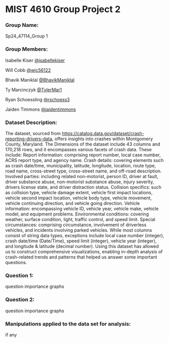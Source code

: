 # MIST 4610 Group Project 2
### Group Name:

Sp24_47114_Group 1

### Group Members:

Isabelle Kiser 
[@isabellekiser](https://github.com/isabellekiser)

Will Cobb 
[@wjc56122](https://github.com/wjc56122)

Bhavik Maniklal 
[@BhavikManiklal](https://github.com/BhavikManiklal ) 

Ty Marcinczyk 
[@TylerMar1](https://github.com/TylerMar1)

Ryan Schoessling 
[@rschoess3](https://github.com/rschoess3)

Jaiden Timmons 
[@jaidentimmons](https://github.com/jaidentimmons)


### Dataset Description:

The dataset, sourced from https://catalog.data.gov/dataset/crash-reporting-drivers-data, offers insights into crashes within Montgomery County, Maryland. The Dimensions of the dataset include 43 columns and 170,218 rows,  and it encompasses various facets of crash data. These include:
Report information: comprising report number, local case number, ACRS report type, and agency name.
Crash details: covering elements such as crash date/time, municipality, latitude, longitude, location, route type, road name, cross-street type, cross-street name, and off-road description.
Involved parties: including related non-motorist, person ID, driver at fault, driver substance abuse, non-motorist substance abuse, injury severity, drivers license state, and driver distraction status.
Collision specifics: such as collision type, vehicle damage extent, vehicle first impact locations, vehicle second impact location, vehicle body type, vehicle movement, vehicle continuing direction, and vehicle going direction.
Vehicle information: encompassing vehicle ID, vehicle year, vehicle make, vehicle model, and equipment problems.
Environmental conditions: covering weather, surface condition, light, traffic control, and speed limit.
Special circumstances: comprising circumstance, involvement of driverless vehicles, and incidents involving parked vehicles.
While most columns consist of string data types, exceptions include local case number (integer), crash date/time (Date/Time), speed limit (integer), vehicle year (integer), and longitude & latitude (decimal number).
Using this dataset has allowed us to construct comprehensive visualizations, enabling in-depth analysis of crash-related trends and patterns that helped us answer some important questions.


### Question 1:
question
importance
graphs

### Question 2:
question
importance
graphs

### Manipulations applied to the data set for analysis:
if any
